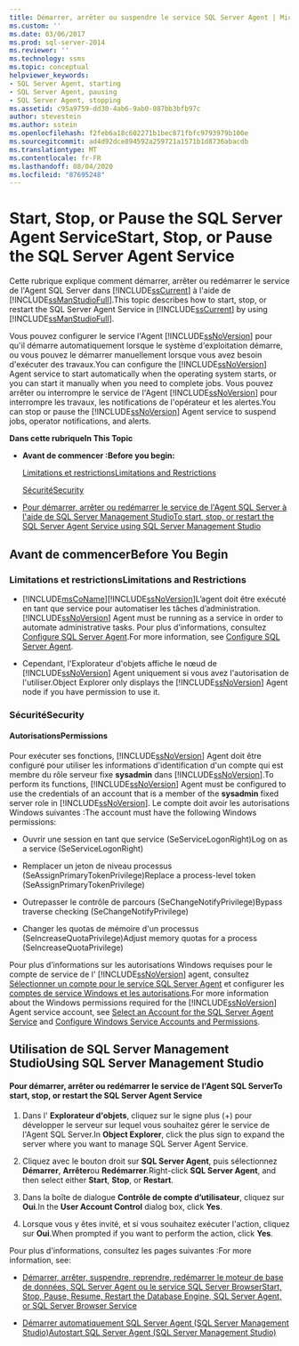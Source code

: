 ```yaml
---
title: Démarrer, arrêter ou suspendre le service SQL Server Agent | Microsoft Docs
ms.custom: ''
ms.date: 03/06/2017
ms.prod: sql-server-2014
ms.reviewer: ''
ms.technology: ssms
ms.topic: conceptual
helpviewer_keywords:
- SQL Server Agent, starting
- SQL Server Agent, pausing
- SQL Server Agent, stopping
ms.assetid: c95a9759-dd30-4ab6-9ab0-087bb3bfb97c
author: stevestein
ms.author: sstein
ms.openlocfilehash: f2feb6a18c602271b1bec871fbfc9793979b100e
ms.sourcegitcommit: ad4d92dce894592a259721a1571b1d8736abacdb
ms.translationtype: MT
ms.contentlocale: fr-FR
ms.lasthandoff: 08/04/2020
ms.locfileid: "87695248"
---
```

# <a name="start-stop-or-pause-the-sql-server-agent-service"></a><span data-ttu-id="30fab-102">Start, Stop, or Pause the SQL Server Agent Service</span><span class="sxs-lookup"><span data-stu-id="30fab-102">Start, Stop, or Pause the SQL Server Agent Service</span></span>
  <span data-ttu-id="30fab-103">Cette rubrique explique comment démarrer, arrêter ou redémarrer le service de l'Agent SQL Server dans [!INCLUDE[ssCurrent](../../includes/sscurrent-md.md)] à l'aide de [!INCLUDE[ssManStudioFull](../../includes/ssmanstudiofull-md.md)].</span><span class="sxs-lookup"><span data-stu-id="30fab-103">This topic describes how to start, stop, or restart the SQL Server Agent Service in [!INCLUDE[ssCurrent](../../includes/sscurrent-md.md)] by using [!INCLUDE[ssManStudioFull](../../includes/ssmanstudiofull-md.md)].</span></span>  
  
 <span data-ttu-id="30fab-104">Vous pouvez configurer le service l'Agent [!INCLUDE[ssNoVersion](../../includes/ssnoversion-md.md)] pour qu'il démarre automatiquement lorsque le système d'exploitation démarre, ou vous pouvez le démarrer manuellement lorsque vous avez besoin d'exécuter des travaux.</span><span class="sxs-lookup"><span data-stu-id="30fab-104">You can configure the [!INCLUDE[ssNoVersion](../../includes/ssnoversion-md.md)] Agent service to start automatically when the operating system starts, or you can start it manually when you need to complete jobs.</span></span> <span data-ttu-id="30fab-105">Vous pouvez arrêter ou interrompre le service de l'Agent [!INCLUDE[ssNoVersion](../../includes/ssnoversion-md.md)] pour interrompre les travaux, les notifications de l'opérateur et les alertes.</span><span class="sxs-lookup"><span data-stu-id="30fab-105">You can stop or pause the [!INCLUDE[ssNoVersion](../../includes/ssnoversion-md.md)] Agent service to suspend jobs, operator notifications, and alerts.</span></span>  
  
 <span data-ttu-id="30fab-106">**Dans cette rubrique**</span><span class="sxs-lookup"><span data-stu-id="30fab-106">**In This Topic**</span></span>  
  
-   <span data-ttu-id="30fab-107">**Avant de commencer :**</span><span class="sxs-lookup"><span data-stu-id="30fab-107">**Before you begin:**</span></span>  
  
     [<span data-ttu-id="30fab-108">Limitations et restrictions</span><span class="sxs-lookup"><span data-stu-id="30fab-108">Limitations and Restrictions</span></span>](#Restrictions)  
  
     [<span data-ttu-id="30fab-109">Sécurité</span><span class="sxs-lookup"><span data-stu-id="30fab-109">Security</span></span>](#Security)  
  
-   [<span data-ttu-id="30fab-110">Pour démarrer, arrêter ou redémarrer le service de l'Agent SQL Server à l'aide de SQL Server Management Studio</span><span class="sxs-lookup"><span data-stu-id="30fab-110">To start, stop, or restart the SQL Server Agent Service using SQL Server Management Studio</span></span>](#SSMSProcedure)  
  
##  <a name="before-you-begin"></a><a name="BeforeYouBegin"></a> <span data-ttu-id="30fab-111">Avant de commencer</span><span class="sxs-lookup"><span data-stu-id="30fab-111">Before You Begin</span></span>  
  
###  <a name="limitations-and-restrictions"></a><a name="Restrictions"></a> <span data-ttu-id="30fab-112">Limitations et restrictions</span><span class="sxs-lookup"><span data-stu-id="30fab-112">Limitations and Restrictions</span></span>  
  
-   [!INCLUDE[msCoName](../../includes/msconame-md.md)]<span data-ttu-id="30fab-113">[!INCLUDE[ssNoVersion](../../includes/ssnoversion-md.md)]L’agent doit être exécuté en tant que service pour automatiser les tâches d’administration.</span><span class="sxs-lookup"><span data-stu-id="30fab-113">[!INCLUDE[ssNoVersion](../../includes/ssnoversion-md.md)] Agent must be running as a service in order to automate administrative tasks.</span></span> <span data-ttu-id="30fab-114">Pour plus d’informations, consultez [Configure SQL Server Agent](configure-sql-server-agent.md).</span><span class="sxs-lookup"><span data-stu-id="30fab-114">For more information, see [Configure SQL Server Agent](configure-sql-server-agent.md).</span></span>  
  
-   <span data-ttu-id="30fab-115">Cependant, l'Explorateur d'objets affiche le nœud de [!INCLUDE[ssNoVersion](../../includes/ssnoversion-md.md)] Agent uniquement si vous avez l'autorisation de l'utiliser.</span><span class="sxs-lookup"><span data-stu-id="30fab-115">Object Explorer only displays the [!INCLUDE[ssNoVersion](../../includes/ssnoversion-md.md)] Agent node if you have permission to use it.</span></span>  
  
###  <a name="security"></a><a name="Security"></a> <span data-ttu-id="30fab-116">Sécurité</span><span class="sxs-lookup"><span data-stu-id="30fab-116">Security</span></span>  
  
####  <a name="permissions"></a><a name="Permissions"></a> <span data-ttu-id="30fab-117">Autorisations</span><span class="sxs-lookup"><span data-stu-id="30fab-117">Permissions</span></span>  
 <span data-ttu-id="30fab-118">Pour exécuter ses fonctions, [!INCLUDE[ssNoVersion](../../includes/ssnoversion-md.md)] Agent doit être configuré pour utiliser les informations d'identification d'un compte qui est membre du rôle serveur fixe **sysadmin** dans [!INCLUDE[ssNoVersion](../../includes/ssnoversion-md.md)].</span><span class="sxs-lookup"><span data-stu-id="30fab-118">To perform its functions, [!INCLUDE[ssNoVersion](../../includes/ssnoversion-md.md)] Agent must be configured to use the credentials of an account that is a member of the **sysadmin** fixed server role in [!INCLUDE[ssNoVersion](../../includes/ssnoversion-md.md)].</span></span> <span data-ttu-id="30fab-119">Le compte doit avoir les autorisations Windows suivantes :</span><span class="sxs-lookup"><span data-stu-id="30fab-119">The account must have the following Windows permissions:</span></span>  
  
-   <span data-ttu-id="30fab-120">Ouvrir une session en tant que service (SeServiceLogonRight)</span><span class="sxs-lookup"><span data-stu-id="30fab-120">Log on as a service (SeServiceLogonRight)</span></span>  
  
-   <span data-ttu-id="30fab-121">Remplacer un jeton de niveau processus (SeAssignPrimaryTokenPrivilege)</span><span class="sxs-lookup"><span data-stu-id="30fab-121">Replace a process-level token (SeAssignPrimaryTokenPrivilege)</span></span>  
  
-   <span data-ttu-id="30fab-122">Outrepasser le contrôle de parcours (SeChangeNotifyPrivilege)</span><span class="sxs-lookup"><span data-stu-id="30fab-122">Bypass traverse checking (SeChangeNotifyPrivilege)</span></span>  
  
-   <span data-ttu-id="30fab-123">Changer les quotas de mémoire d'un processus (SeIncreaseQuotaPrivilege)</span><span class="sxs-lookup"><span data-stu-id="30fab-123">Adjust memory quotas for a process (SeIncreaseQuotaPrivilege)</span></span>  
  
 <span data-ttu-id="30fab-124">Pour plus d’informations sur les autorisations Windows requises pour le compte de service de l' [!INCLUDE[ssNoVersion](../../includes/ssnoversion-md.md)] agent, consultez [Sélectionner un compte pour le service SQL Server Agent](select-an-account-for-the-sql-server-agent-service.md) et configurer les [comptes de service Windows et les autorisations](../../database-engine/configure-windows/configure-windows-service-accounts-and-permissions.md).</span><span class="sxs-lookup"><span data-stu-id="30fab-124">For more information about the Windows permissions required for the [!INCLUDE[ssNoVersion](../../includes/ssnoversion-md.md)] Agent service account, see [Select an Account for the SQL Server Agent Service](select-an-account-for-the-sql-server-agent-service.md) and [Configure Windows Service Accounts and Permissions](../../database-engine/configure-windows/configure-windows-service-accounts-and-permissions.md).</span></span>  
  
##  <a name="using-sql-server-management-studio"></a><a name="SSMSProcedure"></a> <span data-ttu-id="30fab-125">Utilisation de SQL Server Management Studio</span><span class="sxs-lookup"><span data-stu-id="30fab-125">Using SQL Server Management Studio</span></span>  
  
#### <a name="to-start-stop-or-restart-the-sql-server-agent-service"></a><span data-ttu-id="30fab-126">Pour démarrer, arrêter ou redémarrer le service de l'Agent SQL Server</span><span class="sxs-lookup"><span data-stu-id="30fab-126">To start, stop, or restart the SQL Server Agent Service</span></span>  
  
1.  <span data-ttu-id="30fab-127">Dans l' **Explorateur d'objets**, cliquez sur le signe plus (+) pour développer le serveur sur lequel vous souhaitez gérer le service de l'Agent SQL Server.</span><span class="sxs-lookup"><span data-stu-id="30fab-127">In **Object Explorer**, click the plus sign to expand the server where you want to manage SQL Server Agent Service.</span></span>  
  
2.  <span data-ttu-id="30fab-128">Cliquez avec le bouton droit sur **SQL Server Agent**, puis sélectionnez **Démarrer**, **Arrêter**ou **Redémarrer**.</span><span class="sxs-lookup"><span data-stu-id="30fab-128">Right-click **SQL Server Agent**, and then select either **Start**, **Stop**, or **Restart**.</span></span>  
  
3.  <span data-ttu-id="30fab-129">Dans la boîte de dialogue **Contrôle de compte d’utilisateur**, cliquez sur **Oui**.</span><span class="sxs-lookup"><span data-stu-id="30fab-129">In the **User Account Control** dialog box, click **Yes**.</span></span>  
  
4.  <span data-ttu-id="30fab-130">Lorsque vous y êtes invité, et si vous souhaitez exécuter l'action, cliquez sur **Oui**.</span><span class="sxs-lookup"><span data-stu-id="30fab-130">When prompted if you want to perform the action, click **Yes**.</span></span>  
  
 <span data-ttu-id="30fab-131">Pour plus d'informations, consultez les pages suivantes :</span><span class="sxs-lookup"><span data-stu-id="30fab-131">For more information, see:</span></span>  
  
-   [<span data-ttu-id="30fab-132">Démarrer, arrêter, suspendre, reprendre, redémarrer le moteur de base de données, SQL Server Agent ou le service SQL Server Browser</span><span class="sxs-lookup"><span data-stu-id="30fab-132">Start, Stop, Pause, Resume, Restart the Database Engine, SQL Server Agent, or SQL Server Browser Service</span></span>](../../database-engine/configure-windows/start-stop-pause-resume-restart-sql-server-services.md)  
  
-   [<span data-ttu-id="30fab-133">Démarrer automatiquement SQL Server Agent &#40;SQL Server Management Studio&#41;</span><span class="sxs-lookup"><span data-stu-id="30fab-133">Autostart SQL Server Agent &#40;SQL Server Management Studio&#41;</span></span>](autostart-sql-server-agent-sql-server-management-studio.md)  
  
  
